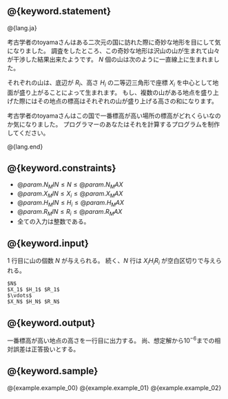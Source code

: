 ## @{keyword.statement}

@{lang.ja}

考古学者のtoyamaさんはある二次元の国に訪れた際に奇妙な地形を目にして気になりました。
調査をしたところ、この奇妙な地形は沢山の山が生まれて山々が干渉した結果出来たようです。
$N$ 個の山は次のように一直線上に生まれました。

それぞれの山は、底辺が $R_i$、高さ $H_i$ の二等辺三角形で座標 $X_i$ を中心として地面が盛り上がることによって生まれます。
もし、複数の山がある地点を盛り上げた際にはその地点の標高はそれぞれの山が盛り上げる高さの和になります。

考古学者のtoyamaさんはこの国で一番標高が高い場所の標高がどれくらいなのか気になりました。
プログラマーのあなたはそれを計算するプログラムを制作してください。

@{lang.end}

## @{keyword.constraints}

- $@{param.N_MIN} \leq N \leq @{param.N_MAX}$
- $@{param.X_MIN} \leq X_i \leq @{param.X_MAX}$
- $@{param.H_MIN} \leq H_i \leq @{param.H_MAX}$
- $@{param.R_MIN} \leq R_i \leq @{param.R_MAX}$
- 全ての入力は整数である。

## @{keyword.input}
$1$ 行目に山の個数 $N$ が与えられる。
続く、$N$ 行は $X_i H_i R_i$ が空白区切りで与えられる。

```
$N$
$X_1$ $H_1$ $R_1$
$\vdots$
$X_N$ $H_N$ $R_N$
```

## @{keyword.output}
一番標高が高い地点の高さを一行目に出力する。
尚、想定解から$10^{-6}$までの相対誤差は正答扱いとする。

## @{keyword.sample}
@{example.example_00}
@{example.example_01}
@{example.example_02}
